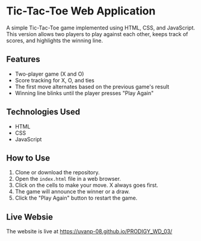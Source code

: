 # Tic-Tac-Toe Web Application

A simple Tic-Tac-Toe game implemented using HTML, CSS, and JavaScript. This version allows two players to play against each other, keeps track of scores, and highlights the winning line.

## Features

- Two-player game (X and O)
- Score tracking for X, O, and ties
- The first move alternates based on the previous game's result
- Winning line blinks until the player presses "Play Again"

## Technologies Used

- HTML
- CSS
- JavaScript

## How to Use

1. Clone or download the repository.
2. Open the `index.html` file in a web browser.
3. Click on the cells to make your move. X always goes first.
4. The game will announce the winner or a draw.
5. Click the "Play Again" button to restart the game.

## Live Websie
The website is live at https://uvanp-08.github.io/PRODIGY_WD_03/

